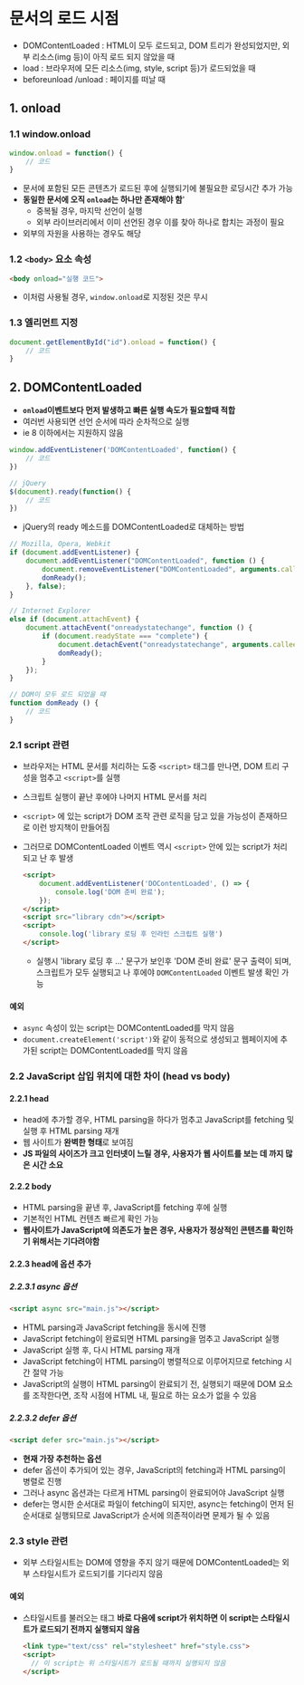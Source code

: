 # 문서의 로드 시점

- DOMContentLoaded : HTML이 모두 로드되고, DOM 트리가 완성되었지만, 외부 리소스(img 등)이 아직 로드 되지 않았을 때
- load : 브라우저에 모든 리소스(img, style, script 등)가 로드되었을 때
- beforeunload /unload : 페이지를 떠날 때

## 1. onload

### 1.1 window.onload

```javascript
window.onload = function() {
    // 코드
}
```

- 문서에 포함된 모든 콘텐츠가 로드된 후에 실행되기에 불필요한 로딩시간 추가 가능
- **동일한 문서에 오직 `onload`는 하나만 존재해야 함**'
  - 중복될 경우, 마지막 선언이 실행
  - 외부 라이브러리에서 이미 선언된 경우 이를 찾아 하나로 합치는 과정이 필요
- 외부의 자원을 사용하는 경우도 해당

### 1.2 `<body>` 요소 속성

```html
<body onload="실행 코드">
```

- 이처럼 사용될 경우, `window.onload`로 지정된 것은 무시

### 1.3 엘리먼트 지정

```javascript
document.getElementById("id").onload = function() {
    // 코드
}
```

## 2. DOMContentLoaded

- **`onload`이벤트보다 먼저 발생하고 빠른 실행 속도가 필요할때 적합**
- 여러번 사용되면 선언 순서에 따라 순차적으로 실행
- ie 8 이하에서는 지원하지 않음

```javascript
window.addEventListener('DOMContentLoaded', function() {
    // 코드
})

// jQuery
$(document).ready(function() {
    // 코드
})
```

- jQuery의 ready 메소드를 DOMContentLoaded로 대체하는 방법

```javascript
// Mozilla, Opera, Webkit 
if (document.addEventListener) { 
    document.addEventListener("DOMContentLoaded", function () {
        document.removeEventListener("DOMContentLoaded", arguments.callee, false); 
        domReady();
    }, false); 
} 

// Internet Explorer 
else if (document.attachEvent) { 
    document.attachEvent("onreadystatechange", function () { 
        if (document.readyState === "complete") { 
            document.detachEvent("onreadystatechange", arguments.callee); 
            domReady(); 
        } 
    }); 
} 

// DOM이 모두 로드 되었을 때 
function domReady () { 
    // 코드
}
```

### 2.1 script 관련

- 브라우저는 HTML 문서를 처리하는 도중 `<script>` 태그를 만나면, DOM 트리 구성을 멈추고 `<script>`를 실행

- 스크립트 실행이 끝난 후에야 나머지 HTML 문서를 처리

- `<script>` 에 있는 script가 DOM 조작 관련 로직을 담고 있을 가능성이 존재하므로 이런 방지책이 만들어짐

- 그러므로 DOMContentLoaded 이벤트 역시 `<script>` 안에 있는 script가 처리되고 난 후 발생

  ```html
  <script>
      document.addEventListener('DOContentLoaded', () => {
          console.log('DOM 준비 완료');
      });
  </script>
  <script src="library cdn"></script>
  <script>
      console.log('library 로딩 후 인라인 스크립트 실행')
  </script>
  ```

  - 실행시 'library 로딩 후 ...' 문구가 보인후 'DOM 준비 완료' 문구 출력이 되며, 스크립트가 모두 실행되고 나 후에야 `DOMContentLoaded` 이벤트 발생 확인 가능

#### 예외

- `async` 속성이 있는 script는 DOMContentLoaded를 막지 않음
- `document.createElement('script')`와 같이 동적으로 생성되고 웹페이지에 추가된 script는 DOMContentLoaded를 막지 않음

### 2.2 JavaScript 삽입 위치에 대한 차이 (head vs body)

#### 2.2.1 head

- head에 추가할 경우, HTML parsing을 하다가 멈추고 JavaScript를 fetching 및 실행 후 HTML parsing 재개
- 웹 사이트가 **완벽한 형태**로 보여짐
- **JS 파일의 사이즈가 크고 인터넷이 느릴 경우, 사용자가 웹 사이트를 보는 데 까지 많은 시간 소요**

#### 2.2.2 body

- HTML parsing을 끝낸 후, JavaScript를 fetching 후에 실행
- 기본적인 HTML 컨텐츠 빠르게 확인 가능
- **웹사이트가 JavaScript에 의존도가 높은 경우, 사용자가 정상적인 콘텐츠를 확인하기 위해서는 기다려야함**

#### 2.2.3 head에 옵션 추가

##### 2.2.3.1 async 옵션

```html
<script async src="main.js"></script>
```

- HTML parsing과 JavaScript fetching을 동시에 진행
- JavaScript fetching이 완료되면 HTML parsing을 멈추고 JavaScript 실행
- JavaScript 실행 후, 다시 HTML parsing 재개
- JavaScript fetching이 HTML parsing이 병렬적으로 이루어지므로 fetching 시간 절약 가능
- JavaScript의 실행이 HTML parsing이 완료되기 전, 실행되기 때문에 DOM 요소를 조작한다면, 조작 시점에 HTML 내, 필요로 하는 요소가 없을 수 있음

##### 2.2.3.2 defer 옵션

```html
<script defer src="main.js"></script>
```

- **현재 가장 추천하는 옵션**
- defer 옵션이 추가되어 있는 경우, JavaScript의 fetching과 HTML parsing이 병렬로 진행
- 그러나 async 옵션과는 다르게 HTML parsing이 완료되어야 JavaScript  실행
- defer는 명시한 순서대로 파일이 fetching이 되지만, async는 fetching이 먼저 된 순서대로 실행되므로 JavaScript가 순서에 의존적이라면 문제가 될 수 있음

### 2.3 style 관련

- 외부 스타일시트는 DOM에 영향을 주지 않기 때문에 DOMContentLoaded는 외부 스타일시트가 로드되기를 기다리지 않음

#### 예외

- 스타일시트를 불러오는 태그 **바로 다음에 script가 위치하면 이 script는 스타일시트가 로드되기 전까지 실행되지 않음**

  ```html
  <link type="text/css" rel="stylesheet" href="style.css">
  <script>
  	// 이 script는 위 스타일시트가 로드될 때까지 실행되지 않음
  </script>
  ```

  
